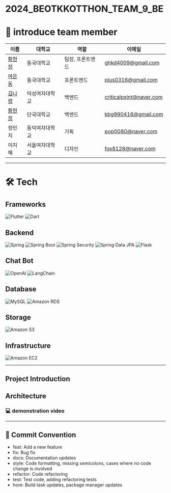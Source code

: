 # 2024_BEOTKKOTTHON_TEAM_9_BE


# 👋 introduce team member

| 이름                                        |대학교        |역할  | 이메일                |
| -------------------------------------------- | -------------- | ------ | -------------------- |
| [황현정](https://github.com/bunju20)       | 동국대학교 | 팀장, 프론트엔드 | ghkd4009@gmail.com |
| [여은동](https://github.com/sillonjeu) | 동국대학교     | 프론트엔드 | pius0316@gmail.com |
| [김나령](https://github.com/nar0ng) | 덕성여자대학교     | 백엔드 | criticalpxint@naver.com |
| [황현정](https://github.com/kwon416) | 단국대학교    | 백엔드 | kbg990416@gmail.com |
| 정민지 | 동덕여자대학교     | 기획 | pop0080@naver.com |
| 이지혜 | 서울여자대학교    | 디자인 | fox8128@naver.com |


---

# 🛠️ Tech

## Frameworks
![Flutter](https://img.shields.io/badge/Flutter-02569B?style=for-the-badge&logo=flutter&logoColor=white)
![Dart](https://img.shields.io/badge/Dart-0175C2?style=for-the-badge&logo=dart&logoColor=white)

## Backend
![Spring](https://img.shields.io/badge/Spring-6DB33F?style=for-the-badge&logo=spring&logoColor=white)
![Spring Boot](https://img.shields.io/badge/Spring_Boot-F2F4F9?style=for-the-badge&logo=spring-boot)
![Spring Security](https://img.shields.io/badge/Spring_Security-6DB33F?style=for-the-badge&logo=spring-security&logoColor=white)
![Spring Data JPA](https://img.shields.io/badge/Spring_Data_JPA-6DB33F?style=for-the-badge&logo=spring&logoColor=white)
![Flask](https://img.shields.io/badge/Flask-000000?style=for-the-badge&logo=flask&logoColor=white)

## Chat Bot
![OpenAI](https://img.shields.io/badge/OpenAI-412991?style=for-the-badge&logo=openai&logoColor=white)
![LangChain](https://img.shields.io/badge/LangChain-34D058?style=for-the-badge&logo=langchain&logoColor=white)

## Database
![MySQL](https://img.shields.io/badge/MySQL-4479A1?style=for-the-badge&logo=mysql&logoColor=white)
![Amazon RDS](https://img.shields.io/badge/Amazon_RDS-527FFF?style=for-the-badge&logo=amazon-rds&logoColor=white)

## Storage
![Amazon S3](https://img.shields.io/badge/Amazon_S3-569A31?style=for-the-badge&logo=amazon-s3&logoColor=white)

## Infrastructure
![Amazon EC2](https://img.shields.io/badge/Amazon_EC2-FF9900?style=for-the-badge&logo=amazonec2&logoColor=white)

---
## Project Introduction

## Architecture

### 💻 demonstration video
 


---

## 🎯 Commit Convention

- feat: Add a new feature
- fix: Bug fix
- docs: Documentation updates
- style: Code formatting, missing semicolons, cases where no code change is involved
- refactor: Code refactoring
- test: Test code, adding refactoring tests
- hore: Build task updates, package manager updates

